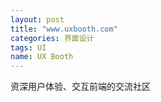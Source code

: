 ```yaml
---
layout: post
title: "www.uxbooth.com"
categories: 界面设计
tags: UI
name: UX Booth
---
```

资深用户体验、交互前端的交流社区
<!--break-->
